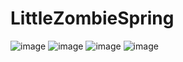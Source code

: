 # LittleZombieSpring
 
![image](https://user-images.githubusercontent.com/73259022/196903772-984df25f-0276-4e5a-abd7-8ba721c77429.png)
![image](https://user-images.githubusercontent.com/73259022/196903806-bb3275bd-8998-4329-bb94-b9579eab9484.png)
![image](https://user-images.githubusercontent.com/73259022/196903831-b83e2b24-33f9-4d64-86ac-8366894df790.png)
![image](https://user-images.githubusercontent.com/73259022/196903853-4b3c0cb2-bed5-4137-b0e7-202e138909ff.png)
